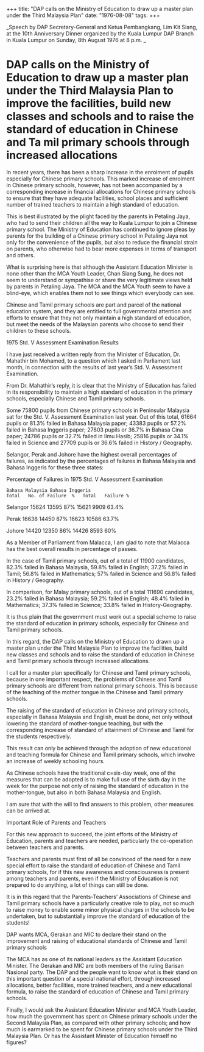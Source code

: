 +++ 
title: "DAP calls on the Ministry of Education to draw up a master plan under the Third Malaysia Plan"
date: "1976-08-08"
tags:
+++

_Speech by DAP Secretary-General and Ketua Pembangkang, Lim Kit Siang, at the 10th Anniversary Dinner organized by the Kuala Lumpur DAP Branch in Kuala Lumpur on Sunday, 8th August 1976 at 8 p.m.	_		

# DAP calls on the Ministry of Education to draw up a master plan under the Third Malaysia Plan to improve the facilities, build new classes and schools and to raise the standard of education in Chinese and Ta mil primary schools through increased allocations

In recent years, there has been a sharp increase in the enrolment of pupils especially for Chinese primary schools. This marked increase of enrolment in Chinese primary schools, however, has not been accompanied by a corresponding increase in financial allocations for Chinese primary schools to ensure that they have adequate facilities, school places and sufficient number of trained teachers to maintain a high standard of education.</u>

This is best illustrated by the plight faced by the parents in Petaling Jaya, who had to send their children all the way to Kuala Lumpur to join a Chinese primary school. The Ministry of Education has continued to ignore pleas by parents for the building of a Chinese primary school in Petaling Jaya not only for the convenience of the pupils, but also to reduce the financial strain on parents, who otherwise had to bear more expenses in terms of transport and others.

What is surprising here is that although the Assistant Education Minister is none other than the MCA Youth Leader, Chan Siang Sung, he does not seem to understand or sympathise or share the very legitimate views held by parents in Petaling Jaya. The MCA and the MCA Youth seem to have a blind-eye, which enables them not to see things which everybody can see.

Chinese and Tamil primary schools are part and parcel of the national education system, and they are entitled to full governmental attention and efforts to ensure that they not only maintain a high standard of education, but meet the needs of the Malaysian parents who choose to send their children to these schools.

1975 Std. V Assessment Examination Results

I have just received a written reply from the Minister of Education, Dr. Mahathir bin Mohamed, to a question which I asked in Parliament last month, in connection with the results of last year’s Std. V. Assessment Examination.

From Dr. Mahathir’s reply, it is clear that the Ministry of Education has failed in its responsibility to maintain a high standard of education in the primary schools, especially Chinese and Tamil primary schools.

Some 75800 pupils from Chinese primary schools in Peninsular Malaysia sat for the Std. V. Assessment Examination last year. Out of this total, 61664 pupils or 81.3% failed in Bahasa Malaysia paper; 43383 pupils or 57.2% failed in Bahasa Inggeris paper; 27803 pupils or 36.7% in Bahasa Cina paper; 24786 pupils or 32.7% failed in Ilmu Hasib; 25816 pupils or 34.1% failed in Science and 27709 pupils or 36.6% failed in History / Geography.

Selangor, Perak and Johore have the highest overall percentages of failures, as indicated by the percentages of failures in Bahasa Malaysia and Bahasa Inggeris for these three states:

Percentage of Failures in 1975 Std. V Assessment Examination

	Bahasa Malaysia	Bahasa Inggeris
	Total	No. of Failure	%	Total	Failure	%
						
Selangor	15624	13595	87%	15621	9909	63.4%
						
Perak	16638	14450	87%	16623	10586	63.7%
						
Johore	14420	12350	86%	14426	8593	60%
						

As a Member of Parliament from Malacca, I am glad to note that Malacca has the best overall results in percentage of passes.

In the case of Tamil primary schools, out of a total of 11900 candidates, 82.3% failed in Bahasa Malaysia, 59.8% failed in English; 37.2% failed in Tamil; 56.8% failed in Mathematics; 57% failed in Science and 56.8% failed in History / Geography.

In comparison, for Malay primary schools, out of a total 111690 candidates, 23.2% failed in Bahasa Malaysia; 59.2% failed in English; 48.4% failed in Mathematics; 37.3% failed in Science; 33.8% failed in History-Geography.

It is thus plain that the government must work out a special scheme to raise the standard of education in primary schools, especially for Chinese and Tamil primary schools.

In this regard, the DAP calls on the Ministry of Education to drawn up a master plan under the Third Malaysia Plan to improve the facilities, build new classes and schools and to raise the standard of education in Chinese and Tamil primary schools through increased allocations.

I call for a master plan specifically for Chinese and Tamil primary schools, because in one important respect, the problems of Chinese and Tamil primary schools are different from national primary schools. This is because of the teaching of the mother tongue in the Chinese and Tamil primary schools.

The raising of the standard of education in Chinese and primary schools, especially in Bahasa Malaysia and English, must be done, not only without lowering the standard of mother-tongue teaching, but with the corresponding increase of standard of attainment of Chinese and Tamil for the students respectively.

This result can only be achieved through the adoption of new educational and teaching formula for Chinese and Tamil primary schools, which involve an increase of weekly schooling hours.

As Chinese schools have the traditional c=six-day week, one of the measures that can be adopted is to make full use of the sixth day in the week for the purpose not only of raising the standard of education in the mother-tongue, but also in both Bahasa Malaysia and English.

I am sure that with the will to find answers to this problem, other measures can be arrived at.

 Important Role of Parents and Teachers

For this new approach to succeed, the joint efforts of the Ministry of Education, parents and teachers are needed, particularly the co-operation between teachers and parents.

Teachers and parents must first of all be convinced of the need for a new special effort to raise the standard of education of Chinese and Tamil primary schools, for if this new awareness and consciousness is present among teachers and parents, even if the Ministry of Education is not prepared to do anything, a lot of things can still be done.

It is in this regard that the Parents-Teachers’ Associations of Chinese and Tamil primary schools have a particularly creative role to play, not so much to raise money to enable some minor physical charges in the schools to be undertaken, but to substantially improve the standard of education of the students!

DAP wants MCA, Gerakan and MIC to declare their stand on the improvement and raising of educational standards of Chinese and Tamil primary schools					

The MCA has as one of its national leaders as the Assistant Education Minister. The Gerakan and MIC are both members of the ruling Barisan Nasional party. The DAP and the people want to know what is their stand on this important question of a special national effort, through increased allocations, better facilities, more trained teachers, and a new educational formula, to raise the standard of education of Chinese and Tamil primary schools.

Finally, I would ask the Assistant Education Minister and MCA Youth Leader, how much the government has spent on Chinese primary schools under the Second Malaysia Plan, as compared with other primary schools; and how much is earmarked to be spent for Chinese primary schools under the Third Malaysia Plan. Or has the Assistant Minister of Education himself no figures?
 
